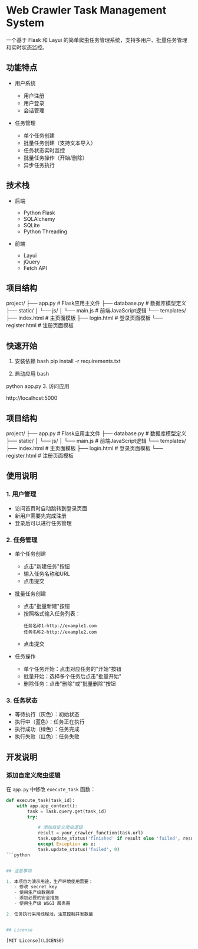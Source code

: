 # Web Crawler Task Management System

一个基于 Flask 和 Layui 的简单爬虫任务管理系统，支持多用户、批量任务管理和实时状态监控。

## 功能特点

- 用户系统
  - 用户注册
  - 用户登录
  - 会话管理

- 任务管理
  - 单个任务创建
  - 批量任务创建（支持文本导入）
  - 任务状态实时监控
  - 批量任务操作（开始/删除）
  - 异步任务执行

## 技术栈

- 后端
  - Python Flask
  - SQLAlchemy
  - SQLite
  - Python Threading

- 前端
  - Layui
  - jQuery
  - Fetch API

## 项目结构
project/
├── app.py # Flask应用主文件
├── database.py # 数据库模型定义
├── static/
│ └── js/
│ └── main.js # 前端JavaScript逻辑
└── templates/
├── index.html # 主页面模板
├── login.html # 登录页面模板
└── register.html # 注册页面模板


## 快速开始

1. 安装依赖
bash
pip install -r requirements.txt

2. 启动应用
bash

python app.py
3. 访问应用

http://localhost:5000

## 项目结构
project/
├── app.py # Flask应用主文件
├── database.py # 数据库模型定义
├── static/
│ └── js/
│ └── main.js # 前端JavaScript逻辑
└── templates/
├── index.html # 主页面模板
├── login.html # 登录页面模板
└── register.html # 注册页面模板


## 使用说明

### 1. 用户管理
- 访问首页时自动跳转到登录页面
- 新用户需要先完成注册
- 登录后可以进行任务管理

### 2. 任务管理
- 单个任务创建
  - 点击"新建任务"按钮
  - 输入任务名称和URL
  - 点击提交

- 批量任务创建
  - 点击"批量新建"按钮
  - 按照格式输入任务列表：
    ```
    任务名称1-http://example1.com
    任务名称2-http://example2.com
    ```
  - 点击提交

- 任务操作
  - 单个任务开始：点击对应任务的"开始"按钮
  - 批量开始：选择多个任务后点击"批量开始"
  - 删除任务：点击"删除"或"批量删除"按钮

### 3. 任务状态
- 等待执行（灰色）：初始状态
- 执行中（蓝色）：任务正在执行
- 执行成功（绿色）：任务完成
- 执行失败（红色）：任务失败

## 开发说明

### 添加自定义爬虫逻辑

在 `app.py` 中修改 `execute_task` 函数：

```python
def execute_task(task_id):
    with app.app_context():
        task = Task.query.get(task_id)
        try:

            # 添加自定义爬虫逻辑
            result = your_crawler_function(task.url)
            task.update_status('finished' if result else 'failed', result)
            except Exception as e:
            task.update_status('failed', 0)
```python


## 注意事项

1. 本项目为演示用途，生产环境使用需要：
   - 修改 secret_key
   - 使用生产级数据库
   - 添加必要的安全措施
   - 使用生产级 WSGI 服务器

2. 任务执行采用线程池，注意控制并发数量


## License

[MIT License](LICENSE)


